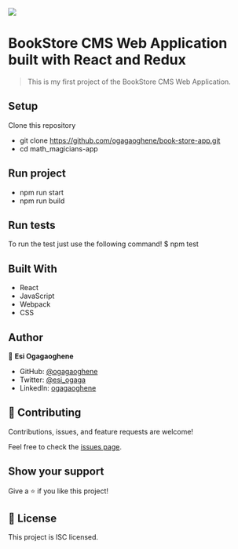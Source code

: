 ![](https://img.shields.io/badge/Microverse-blueviolet)

# BookStore CMS Web Application built with React and Redux

> This is my first project of the BookStore CMS Web Application.

## Setup
Clone this repository
- git clone https://github.com/ogagaoghene/book-store-app.git
- cd math_magicians-app

## Run project
- npm run start
- npm run build

## Run tests
To run the test just use the following command!
$ npm test

## Built With
- React
- JavaScript
- Webpack
- CSS

## Author

👤 **Esi Ogagaoghene**

- GitHub: [@ogagaoghene](https://github.com/ogagaoghene)
- Twitter: [@esi_ogaga](https://twitter.com/esi_ogaga)
- LinkedIn: [ogagaoghene](https://linkedin.com/in/ogagaoghene-esi-7a478647)


## 🤝 Contributing

Contributions, issues, and feature requests are welcome!

Feel free to check the [issues page](../../issues/).

## Show your support

Give a ⭐️ if you like this project!

## 📝 License
This project is ISC licensed.
